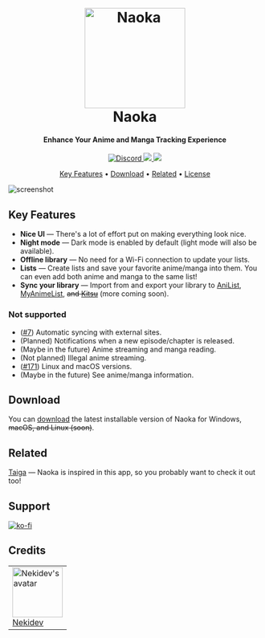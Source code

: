 <h1 align="center">
    <br>
    <a href="https://naoka.nyeki.dev"><img src="https://raw.githubusercontent.com/naoka-dev/Naoka/main/src/app/src-tauri/icons/512x512%402x.png" alt="Naoka" width="200"></a>
    <br>
    Naoka
    <br>
</h1>

<h4 align="center">Enhance Your Anime and Manga Tracking Experience</h4>

<p align="center">
    <a href="https://discord.gg/7UAxjtmmea">
        <img src="https://img.shields.io/discord/1186753146404474961"
            alt="Discord">
    </a>
    <a href="https://saythanks.io/to/Nekidev">
        <img src="https://img.shields.io/badge/SayThanks.io-%E2%98%BC-1EAEDB.svg">
    </a>
    <a href="https://ko-fi.com/Nekidev">
        <img src="https://img.shields.io/badge/$-donate-ff69b4.svg?maxAge=2592000&amp;style=flat">
    </a>
</p>

<p align="center">
    <a href="#key-features">Key Features</a> •
    <a href="#download">Download</a> •
    <a href="#related">Related</a> •
    <a href="#license">License</a>
</p>

![screenshot](https://raw.githubusercontent.com/naoka-dev/naoka/main/src/web/public/imgs/screenshot-01.png)

## Key Features

- **Nice UI** — There's a lot of effort put on making everything look nice.
- **Night mode** — Dark mode is enabled by default (light mode will also be available).
- **Offline library** — No need for a Wi-Fi connection to update your lists.
- **Lists** — Create lists and save your favorite anime/manga into them. You can even add both anime and manga to the same list!
- **Sync your library** — Import from and export your library to [AniList](https://anilist.co), [MyAnimeList](https://myanimelist.net), ~~and [Kitsu](https://kitsu.io)~~ (more coming soon).

### Not supported

- ([#7](https://github.com/Nekidev/Naoka/issues/7)) Automatic syncing with external sites.
- (Planned) Notifications when a new episode/chapter is released.
- (Maybe in the future) Anime streaming and manga reading.
- (Not planned) Illegal anime streaming.
- ([#171](https://github.com/Nekidev/Naoka/issues/171)) Linux and macOS versions.
- (Maybe in the future) See anime/manga information.

## Download

You can [download](https://github.com/naoka-dev/Naoka/releases/) the latest installable version of Naoka for Windows, ~~macOS, and Linux (soon)~~.

## Related

[Taiga](https://taiga.moe/) — Naoka is inspired in this app, so you probably want to check it out too!

## Support

[![ko-fi](https://ko-fi.com/img/githubbutton_sm.svg)](https://ko-fi.com/nekidev)

## Credits

<table>
  <tr>
    <td style="align:center;">
      <a href="https://github.com/Nekidev">
        <img src="https://avatars.githubusercontent.com/u/84998222?s=256&v=4" height="100" width="100" alt="Nekidev's avatar" />
        <br>
        <span>Nekidev</span>
      </a>
    </td>
  </tr>
</table>
